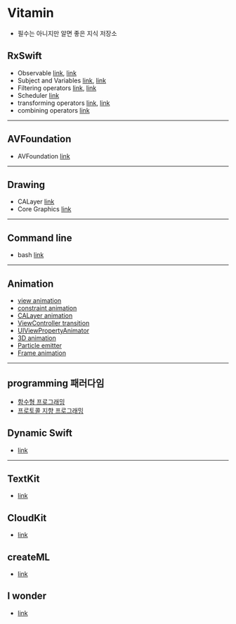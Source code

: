 # Vitamin

- 필수는 아니지만 알면 좋은 지식 저장소


## RxSwift
- Observable [link](https://gist.github.com/torpedo87/9d50e11a181c291a06035046447c559d), [link](https://gist.github.com/torpedo87/dbb540d331781e4a843ca97502868646)
- Subject and Variables [link](https://gist.github.com/torpedo87/332b33c3fa07f3e8aae9bcf9b8a38f1a), [link](https://gist.github.com/torpedo87/1ff29ca99c623fe19db595706aa734d4)
- Filtering operators [link](https://gist.github.com/torpedo87/64fca75cdb6ea80491ca747b11f88cb2), [link](https://gist.github.com/torpedo87/c1c98dff2ad79193e2117b5083de87f0)
- Scheduler [link](https://gist.github.com/torpedo87/7b222355ee387df5a9c89a5146a7d5be)
- transforming operators [link](https://gist.github.com/torpedo87/5a47d5b8f7f2a0c279d8f52ec1553fed), [link](https://gist.github.com/torpedo87/41794570cca2ed7303363caa3db4fdb3)
- combining operators [link](https://gist.github.com/torpedo87/f93306f4f9397bc4142ac54ac2521c8d)


---

## AVFoundation
- AVFoundation [link](https://gist.github.com/torpedo87/e1c6b55992cc41e812b8d9e049c7302c)

---

## Drawing
- CALayer [link](https://gist.github.com/torpedo87/a15e91e7d05d631c5c259a726fad7a09)
- Core Graphics [link](https://gist.github.com/torpedo87/f5d60ed3199795b969c1e9656bcc8579)

---

## Command line
- bash [link](https://gist.github.com/torpedo87/308f8a68f43a691276ef6c8eadd57725)


---


## Animation
- [view animation](https://gist.github.com/torpedo87/a8876289037ffd6c72bd565d3a5632d2)
- [constraint animation](https://gist.github.com/torpedo87/5aef1e2768b1001057f725795c3d5c5a)
- [CALayer animation](https://gist.github.com/torpedo87/18594324745ccdc1e1e6a891acc36972)
- [ViewController transition](https://gist.github.com/torpedo87/236c65bd37fb1da34352c61110d990dc)
- [UIViewPropertyAnimator](https://gist.github.com/torpedo87/83d0165f8ab9f453027f2bc489338fda)
- [3D animation](https://gist.github.com/torpedo87/187fdb67f457e41a1880a4a2ed7ea515)
- [Particle emitter](https://gist.github.com/torpedo87/da6eb9282aa0664905b8ffac52fce061)
- [Frame animation](https://gist.github.com/torpedo87/6c1c535174865d3f49d904b4bfe4172a)

---

## programming 패러다임
- [함수형 프로그래밍](https://gist.github.com/torpedo87/14c1116b84edba4274be6e74863ff697)
- [프로토콜 지향 프로그래밍](https://gist.github.com/torpedo87/1dd09f3242d52d9469ed38f2a542813f)


## Dynamic Swift
- [link](https://gist.github.com/torpedo87/68d5fd09ca9793d6d8ccea0edb1cd0e8)

---

## TextKit
- [link](https://gist.github.com/torpedo87/26e0de8c7a032d5dc4c7f8a4b39cd049)


## CloudKit
- [link](https://gist.github.com/torpedo87/8c678892a4c5d1f8913078fd1e6ed52f)


## createML
- [link](https://gist.github.com/torpedo87/0c193949f4c2c0908f64e7f1d438677c)



## I wonder
- [link](https://gist.github.com/torpedo87/6153039bae18b746a90a12c8c0ba7c4a)
